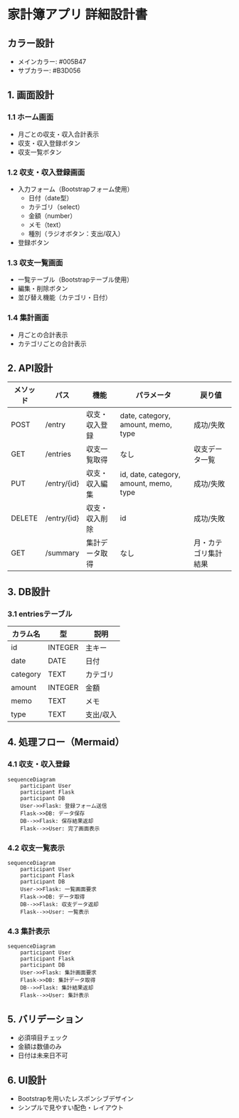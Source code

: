# 家計簿アプリ 詳細設計書
## カラー設計
- メインカラー: #005B47
- サブカラー: #B3D056

## 1. 画面設計
### 1.1 ホーム画面
- 月ごとの収支・収入合計表示
- 収支・収入登録ボタン
- 収支一覧ボタン

### 1.2 収支・収入登録画面
- 入力フォーム（Bootstrapフォーム使用）
  - 日付（date型）
  - カテゴリ（select）
  - 金額（number）
  - メモ（text）
  - 種別（ラジオボタン：支出/収入）
- 登録ボタン

### 1.3 収支一覧画面
- 一覧テーブル（Bootstrapテーブル使用）
- 編集・削除ボタン
- 並び替え機能（カテゴリ・日付）

### 1.4 集計画面
- 月ごとの合計表示
- カテゴリごとの合計表示

## 2. API設計
| メソッド | パス | 機能 | パラメータ | 戻り値 |
|----------|------|------|------------|--------|
| POST | /entry | 収支・収入登録 | date, category, amount, memo, type | 成功/失敗 |
| GET | /entries | 収支一覧取得 | なし | 収支データ一覧 |
| PUT | /entry/{id} | 収支・収入編集 | id, date, category, amount, memo, type | 成功/失敗 |
| DELETE | /entry/{id} | 収支・収入削除 | id | 成功/失敗 |
| GET | /summary | 集計データ取得 | なし | 月・カテゴリ集計結果 |

## 3. DB設計
### 3.1 entriesテーブル
| カラム名   | 型         | 説明             |
|------------|------------|------------------|
| id         | INTEGER    | 主キー           |
| date       | DATE       | 日付             |
| category   | TEXT       | カテゴリ         |
| amount     | INTEGER    | 金額             |
| memo       | TEXT       | メモ             |
| type       | TEXT       | 支出/収入        |

## 4. 処理フロー（Mermaid）
### 4.1 収支・収入登録
```mermaid
sequenceDiagram
    participant User
    participant Flask
    participant DB
    User->>Flask: 登録フォーム送信
    Flask->>DB: データ保存
    DB-->>Flask: 保存結果返却
    Flask-->>User: 完了画面表示
```

### 4.2 収支一覧表示
```mermaid
sequenceDiagram
    participant User
    participant Flask
    participant DB
    User->>Flask: 一覧画面要求
    Flask->>DB: データ取得
    DB-->>Flask: 収支データ返却
    Flask-->>User: 一覧表示
```

### 4.3 集計表示
```mermaid
sequenceDiagram
    participant User
    participant Flask
    participant DB
    User->>Flask: 集計画面要求
    Flask->>DB: 集計データ取得
    DB-->>Flask: 集計結果返却
    Flask-->>User: 集計表示
```

## 5. バリデーション
- 必須項目チェック
- 金額は数値のみ
- 日付は未来日不可

## 6. UI設計
- Bootstrapを用いたレスポンシブデザイン
- シンプルで見やすい配色・レイアウト

